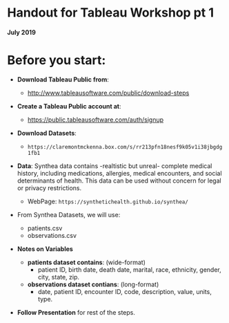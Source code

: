 Handout for Tableau Workshop pt 1
===
#### July 2019

# Before you start:
- **Download Tableau Public from**:
  - http://www.tableausoftware.com/public/download-steps
- **Create a Tableau Public account at**:
  - https://public.tableausoftware.com/auth/signup
- **Download Datasets**:
  - `https://claremontmckenna.box.com/s/rr213pfn18nesf9k05v1i38jbgdg1fb1`

- **Data**:
Synthea data contains -realtistic but unreal- complete medical history, including medications, allergies, medical encounters, and social determinants of health. This data can be used without concern for legal or privacy restrictions.
  - WebPage: `https://synthetichealth.github.io/synthea/`

- From Synthea Datasets, we will use:
    - patients.csv
    - observations.csv

- **Notes on Variables**
  - **patients dataset contains**: (wide-format)
    - patient ID, birth date, death date, marital, race, ethnicity, gender, city, state, zip.
  - **observations dataset contians**: (long-format)
    - date, patient ID, encounter ID, code, description, value, units, type.
- **Follow Presentation** for rest of the steps. 
